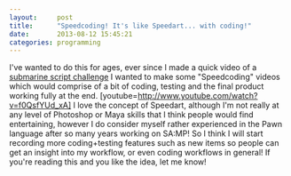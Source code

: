 ```yaml
---
layout:     post
title:      "Speedcoding! It's like Speedart... with coding!"
date:       2013-08-12 15:45:21
categories: programming
---
```

I've wanted to do this for ages, ever since I made a quick video of a [submarine script challenge](http://www.youtube.com/watch?v=s0RTE9cB2dk) I wanted to make some "Speedcoding" videos which would comprise of a bit of coding, testing and the final product working fully at the end. [youtube=http://www.youtube.com/watch?v=f0QsfYUd_xA] I love the concept of Speedart, although I'm not really at any level of Photoshop or Maya skills that I think people would find entertaining, however I do consider myself rather experienced in the Pawn language after so many years working on SA:MP! So I think I will start recording more coding+testing features such as new items so people can get an insight into my workflow, or even coding workflows in general! If you're reading this and you like the idea, let me know!
<!--more-->
